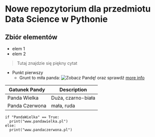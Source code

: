 # Nowe repozytorium dla przedmiotu Data Science w Pythonie
## Zbiór elementów
* elem 1
* elem 2
> Tutaj znajdzie się piękny cytat

* Punkt pierwszy
  * Grunt to miła panda: ![Zobacz Pandę!](https://pl.wikipedia.org/wiki/Panda_wielka#/media/Plik:Grosser_Panda.JPG) oraz sprawdź [more info](https://pl.wikipedia.org/wiki/Panda_wielka)
  
| Gatunek Pandy     | Description |
| ----------- | ----------- |
| Panda Wielka      | Duża, czarno-biała       |
| Panda Czerwona   | mała, ruda        |

```
if "PandaWielka" == True:
  print("www.pandawielka.pl")
else: 
  print("www.pandaczerwona.pl")

```
